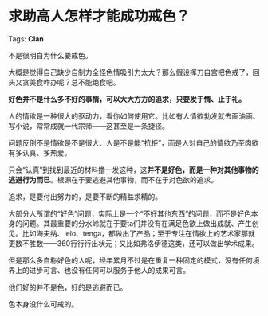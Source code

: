 # 求助高人怎样才能成功戒色？

Tags: **Clan**

不是很明白为什么要戒色。

大概是觉得自己缺少自制力全怪色情吸引力太大？那么假设挥刀自宫把色戒了，回头又贪美食咋办呢？总不能绝食吧。

**好色并不是什么多不好的事情，可以大大方方的追求，只要发于情、止于礼。**

人的情欲是一种很大的驱动力，看你如何使用它。比如有人情欲勃发就去画油画、写小说，常常成就一代宗师——这甚至是一条捷径。

问题反倒不是情欲是不是很大、人是不是能“抗拒”，而是人对自己的情欲乃至肉欲有多认真、多热爱。

只会“认真”到找到最近的材料撸一发这种，这**并不是好色，而是一种对其他事物的逃避行为而已**。根源在于要逃避其他事物，而不在于对色欲的追求。

追求，是要付出努力的，是要不断的精益求精的。

大部分人所谓的“好色”问题，实际上是一个“不好其他东西“的问题，而不是好色本身的问题。其最重要的分水岭就在于要ta们并没有在满足色欲上做出成就、产生创见。比如海夫纳、lelo、tenga，都做出了产品；至于专注在情欲上的艺术家那就更数不胜数——360行行行出状元；又比如弗洛伊德这类，还可以做出学术成果。

但是那么多自称好色的人呢，经年累月不过是在重复一种固定的模式，没有任何境界上的进步可言、也没有任何可以服务于他人的成果可言。

他们好的并不是色，好的是逃避而已。

色本身没什么可戒的。




